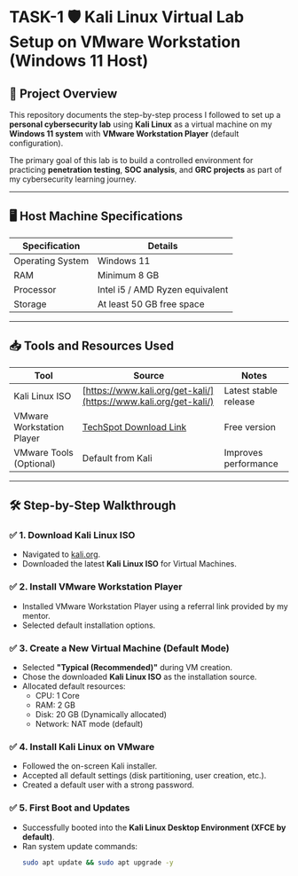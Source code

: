 # TASK-1 🛡️ Kali Linux Virtual Lab Setup on VMware Workstation (Windows 11 Host)

## 📖 Project Overview
This repository documents the step-by-step process I followed to set up a **personal cybersecurity lab** using **Kali Linux** as a virtual machine on my **Windows 11 system** with **VMware Workstation Player** (default configuration).

The primary goal of this lab is to build a controlled environment for practicing **penetration testing**, **SOC analysis**, and **GRC projects** as part of my cybersecurity learning journey.

---

## 🖥️ Host Machine Specifications

| Specification | Details |
|---------------|---------|
| Operating System | Windows 11 |
| RAM | Minimum 8 GB |
| Processor | Intel i5 / AMD Ryzen equivalent |
| Storage | At least 50 GB free space |

---

## 📥 Tools and Resources Used

| Tool | Source | Notes |
|-----|------|------|
| Kali Linux ISO | [https://www.kali.org/get-kali/](https://www.kali.org/get-kali/) | Latest stable release |
| VMware Workstation Player | [TechSpot Download Link](https://www.techspot.com/downloads/downloadnow/189/?evp=f14a48a23bc560f5fbe81b8d83387b41&file=11957) | Free version |
| VMware Tools (Optional) | Default from Kali | Improves performance |

---

## 🛠️ Step-by-Step Walkthrough

### ✅ 1. Download Kali Linux ISO
- Navigated to [kali.org](https://www.kali.org/get-kali/).
- Downloaded the latest **Kali Linux ISO** for Virtual Machines.

### ✅ 2. Install VMware Workstation Player
- Installed VMware Workstation Player using a referral link provided by my mentor.
- Selected default installation options.

### ✅ 3. Create a New Virtual Machine (Default Mode)
- Selected **"Typical (Recommended)"** during VM creation.
- Chose the downloaded **Kali Linux ISO** as the installation source.
- Allocated default resources:
  - CPU: 1 Core
  - RAM: 2 GB
  - Disk: 20 GB (Dynamically allocated)
  - Network: NAT mode (default)

### ✅ 4. Install Kali Linux on VMware
- Followed the on-screen Kali installer.
- Accepted all default settings (disk partitioning, user creation, etc.).
- Created a default user with a strong password.

### ✅ 5. First Boot and Updates
- Successfully booted into the **Kali Linux Desktop Environment (XFCE by default)**.
- Ran system update commands:
  ```bash
  sudo apt update && sudo apt upgrade -y

